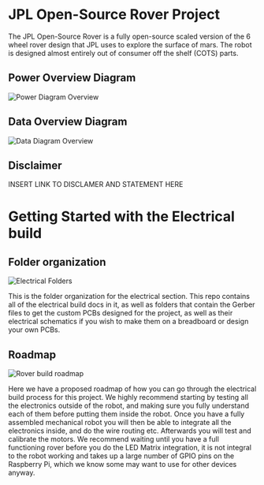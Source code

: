 # JPL Open-Source Rover Project
The JPL Open-Source Rover is a fully open-source scaled version of the 6 wheel rover design that JPL uses to explore the surface of mars. The robot is designed almost entirely out of consumer off the shelf (COTS) parts.


## Power Overview Diagram
![Power Diagram Overview](https://github.jpl.nasa.gov/ejunkins/osr/blob/master/Electrical/Latex%20Docs/Electrical%20Build%20Doc/Pictures/Electronics/power%20diagram.PNG)

## Data Overview Diagram
![Data Diagram Overview](https://github.jpl.nasa.gov/ejunkins/osr/blob/master/Electrical/Latex%20Docs/Electrical%20Build%20Doc/Pictures/Electronics/data%20diagram.PNG)

## Disclaimer
INSERT LINK TO DISCLAMER AND STATEMENT HERE

# Getting Started with the Electrical build

## Folder organization
![Electrical Folders](https://github.jpl.nasa.gov/ejunkins/osr/blob/master/Electrical/images/elec%20folders.png)

This is the folder organization for the electrical section. This repo contains all of the electrical build docs in it, as well as folders that contain the Gerber files to get the custom PCBs designed for the project, as well as their electrical schematics if you wish to make them on a breadboard or design your own PCBs.

## Roadmap

![Rover build roadmap](https://github.jpl.nasa.gov/ejunkins/osr/blob/master/Electrical/images/elec%20roadmap.png)

Here we have a proposed roadmap of how you can go through the electrical build process for this project. We highly recommend starting by testing all the electronics outside of the robot, and making sure you fully understand each of them before putting them inside the robot. Once you have a fully assembled mechanical robot you will then be able to integrate all the electronics inside, and do the wire routing etc. Afterwards you will test and calibrate the motors. We recommend waiting until you have a full functioning rover before you do the LED Matrix integration, it is not integral to the robot working and takes up a large number of GPIO pins on the Raspberry Pi, which we know some may want to use for other devices anyway. 